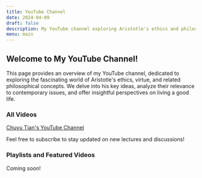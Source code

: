 ```yaml
---
title: YouTube Channel
date: 2024-04-09
draft: false
description: My YouTube channel exploring Aristotle's ethics and philosophy
menu: main
---
```


## Welcome to My YouTube Channel!

This page provides an overview of my YouTube channel, dedicated to exploring the fascinating world of Aristotle's ethics, virtue, and related philosophical concepts.  We delve into his key ideas, analyze their relevance to contemporary issues, and offer insightful perspectives on living a good life.


### All Videos


[Chuyu Tian's YouTube Channel ](https://www.youtube.com/@chuyutian7004)

Feel free to subscribe to stay updated on new lectures and discussions!

### Playlists and Featured Videos

Coming soon!
